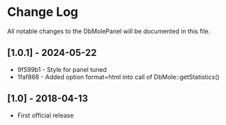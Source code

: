 Change Log
==========

All notable changes to the DbMolePanel will be documented in this file.

[1.0.1] - 2024-05-22
--------------------

* 9f599b1 - Style for panel tuned
* 1faf868 - Added option format=html into call of DbMole::getStatistics()

[1.0] - 2018-04-13
------------------

- First official release
